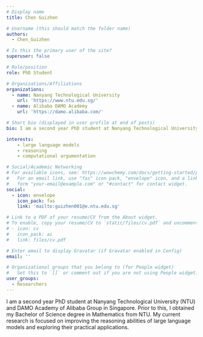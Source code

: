 ```yaml
---
# Display name
title: Chen Guizhen

# Username (this should match the folder name)
authors:
  - Chen_Guizhen

# Is this the primary user of the site?
superuser: false

# Role/position
role: PhD Student

# Organizations/Affiliations
organizations:
  - name: Nanyang Technological University
    url: 'https://www.ntu.edu.sg/'
  - name: Alibaba DAMO Academy
    url: 'https://damo.alibaba.com/'

# Short bio (displayed in user profile at end of posts)
bio: I am a second year PhD student at Nanyang Technological University (NTU) and DAMO Academy of Alibaba Group in Singapore.

interests:
    - large language models
    - reasoning
    - computational argumentation

# Social/Academic Networking
# For available icons, see: https://wowchemy.com/docs/getting-started/page-builder/#icons
#   For an email link, use "fas" icon pack, "envelope" icon, and a link in the
#   form "your-email@example.com" or "#contact" for contact widget.
social:
  - icon: envelope
    icon_pack: fas
    link: 'mailto:guizhen001@e.ntu.edu.sg'

# Link to a PDF of your resume/CV from the About widget.
# To enable, copy your resume/CV to `static/files/cv.pdf` and uncomment the lines below.
# - icon: cv
#   icon_pack: ai
#   link: files/cv.pdf

# Enter email to display Gravatar (if Gravatar enabled in Config)
email: ''

# Organizational groups that you belong to (for People widget)
#   Set this to `[]` or comment out if you are not using People widget.
user_groups:
  - Researchers
---
```


I am a second year PhD student at Nanyang Technological University (NTU) and DAMO Academy of Alibaba Group in Singapore. Prior to this, I obtained my Bachelor of Science degree in Mathematics from NTU. My current research is focused on improving the reasoning abilities of large language models and exploring their practical applications.
